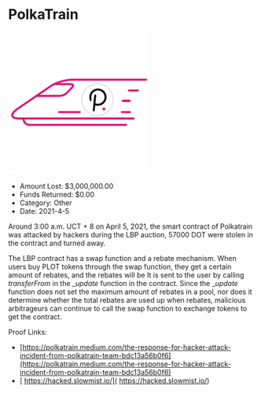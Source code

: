 # PolkaTrain
![PolkaTrain](/rektimages/PolkaTrain.png)
- Amount Lost: $3,000,000.00
- Funds Returned: $0.00
- Category: Other
- Date: 2021-4-5

Around 3:00 a.m. UCT + 8 on April 5, 2021, the smart contract of Polkatrain was attacked by hackers during the LBP auction, 57000 DOT were stolen in the contract and turned away.  
  
The LBP contract has a swap function and a rebate mechanism. When users buy PLOT tokens through the swap function, they get a certain amount of rebates, and the rebates will be It is sent to the user by calling _transferFrom_ in the __update_ function in the contract. Since the __update_ function does not set the maximum amount of rebates in a pool, nor does it determine whether the total rebates are used up when rebates, malicious arbitrageurs can continue to call the swap function to exchange tokens to get the contract. 


Proof Links:
- [https://polkatrain.medium.com/the-response-for-hacker-attack-incident-from-polkatrain-team-bdc13a56b0f6](https://polkatrain.medium.com/the-response-for-hacker-attack-incident-from-polkatrain-team-bdc13a56b0f6)
- [ https://hacked.slowmist.io/]( https://hacked.slowmist.io/)


